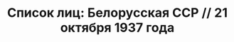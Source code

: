 ---
title: 'Список лиц: Белорусская ССР // 21 октября 1937 года'
description: РГАСПИ, ф.17, т.4, оп.171, дело 412, лист 19
images:
- /disk/pictures/v04/17-171-412-019.jpg
- /disk/pictures/v04/17-171-412-020.jpg
- /disk/pictures/v04/17-171-412-021.jpg
- /disk/pictures/v04/17-171-412-022.jpg
---